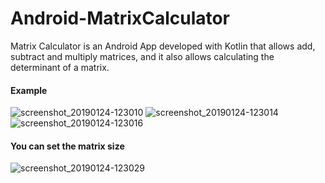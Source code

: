 # Android-MatrixCalculator
Matrix Calculator is an Android App developed with Kotlin that allows add, subtract and multiply matrices, and it also allows calculating the determinant of a matrix.

#### Example
![screenshot_20190124-123010](https://user-images.githubusercontent.com/46993394/51675844-2c1b6a00-1fd5-11e9-9cbe-7900f95103e2.jpg)
![screenshot_20190124-123014](https://user-images.githubusercontent.com/46993394/51675845-2c1b6a00-1fd5-11e9-81c4-8b7aa13c1961.jpg)
![screenshot_20190124-123016](https://user-images.githubusercontent.com/46993394/51675842-2b82d380-1fd5-11e9-8315-7266ab885c7c.jpg)

#### You can set the matrix size
![screenshot_20190124-123029](https://user-images.githubusercontent.com/46993394/51675843-2b82d380-1fd5-11e9-9523-990d2a785136.jpg)
